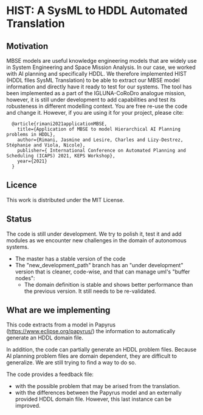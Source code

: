 # HIST: A SysML to HDDL Automated Translation 

## Motivation
MBSE models are useful knowledge engineering models that are widely use in System Engineering and Space Mission Analysis. 
In our case, we worked with AI planning and specifically HDDL.
We therefore implemented HIST (HDDL fIles SysML Translation) to be able to extract our MBSE model information and directly have it ready to test for our systems.
The tool has been implemented as a part of the IGLUNA-CoRoDro analogue mission, however, it is still under development to add capabilities and test its robusteness in different modelling context. 
You are free re-use the code and change it. However, if you are using it for your project, please cite:
```
  @article{rimani2021applicationMBSE,
    title={Application of MBSE to model Hierarchical AI Planning problems in HDDL},
    author={Rimani, Jasmine and Lesire, Charles and Lizy-Destrez, Stéphanie and Viola, Nicole},
    publisher={ International Conference on Automated Planning and Scheduling (ICAPS) 2021, KEPS Workshop},
    year={2021}
  }
```
## Licence 
This work is distributed under the MIT License.

## Status
The code is still under development. We try to polish it, test it and add modules as we encounter new challenges in the domain of autonomous systems.
  - The master has a stable version of the code
  - The "new_development_path" branch has an "under development" version that is cleaner, code-wise, and that can manage uml's "buffer nodes":
      - The domain definition is stable and shows better performance than the previous version. It still needs to be re-validated.

## What are we implementing
This code extracts from a model in Papyrus (https://www.eclipse.org/papyrus/) the information to automatically generate an HDDL domain file. 

In addition, the code can partially generate an HDDL problem files. Because AI planning problem files are domain dependent, they are difficult to generalize. We are still trying to find a way to do so.

The code provides a feedback file:
  - with the possible problem that may be arised from the translation.
  - with the differences between the Papyrus model and an externally provided HDDL domain file. However, this last instance can be improved. 
